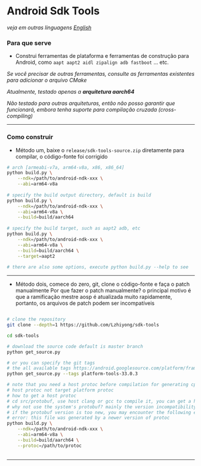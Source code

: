 # Android Sdk Tools
*veja em outras linguagens [English](/README.md)*

### Para que serve
* Construi ferramentas de plataforma e ferramentas de construção para Android, como `aapt aapt2 aidl zipalign adb fastboot` ... etc.

*Se você precisar de outras ferramentas, consulte as ferramentas existentes para adicionar o arquivo CMake*

*Atualmente, testado apenas a **arquitetura aarch64***

*Não testado para outras arquiteturas, então não posso garantir que funcionará, embora tenha suporte para compilação cruzada (cross-compiling)*

 **** 
 
### Como construir

- Método um, baixe o `release/sdk-tools-source.zip` diretamente para compilar, o código-fonte foi corrigido

```bash
# arch [armeabi-v7a, arm64-v8a, x86, x86_64]
python build.py \
    --ndk=/path/to/android-ndk-xxx \
    --abi=arm64-v8a
    
# specify the build output directory, default is build
python build.py \
    --ndk=/path/to/android-ndk-xxx \
    --abi=arm64-v8a \
    --build=build/aarch64
    
# specify the build target, such as aapt2 adb, etc
python build.py \
    --ndk=/path/to/android-ndk-xxx \
    --abi=arm64-v8a \
    --build=build/aarch64 \
    --target=aapt2
    
# there are also some options, execute python build.py --help to see

```

 **** 
 
- Método dois, comece do zero, git, clone o código-fonte e faça o patch manualmente
Por que fazer o patch manualmente? o principal motivo é que a ramificação mestre aosp é atualizada muito rapidamente, portanto, os arquivos de patch podem ser incompatíveis

```bash

# clone the repository
git clone --depth=1 https://github.com/Lzhiyong/sdk-tools

cd sdk-tools

# download the source code default is master branch
python get_source.py

# or you can specify the git tags
# the all available tags https://android.googlesource.com/platform/frameworks/base/+refs
python get_source.py --tags platform-tools-33.0.3

# note that you need a host protoc before compilation for generating cpp files
# host protoc not target platform protoc
# how to get a host protoc
# cd src/protobuf, use host clang or gcc to compile it, you can get a host protoc
# why not use the system's protobuf? mainly the version incompatibility
# if the protobuf version is too new, you may encounter the following error
# error: this file was generated by a newer version of protoc
python build.py \
    --ndk=/path/to/android-ndk-xxx \
    --abi=arm64-v8a \
    --build=build/aarch64 \
    --protoc=/path/to/protoc
    
```

 **** 
 
